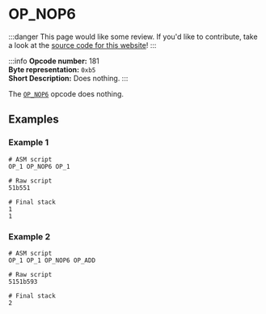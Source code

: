 # OP_NOP6
:::danger
This page would like some review. If you'd like to contribute, take a look at the [source code for this website](https://github.com/thunderbiscuit/opcode-explained)!
:::

:::info
**Opcode number:** 181  
**Byte representation:** `0xb5`   
**Short Description:** Does nothing. 
:::

The [`OP_NOP6`](./OP_NOP6.md) opcode does nothing.

## Examples
### Example 1
```shell
# ASM script
OP_1 OP_NOP6 OP_1 

# Raw script
51b551

# Final stack
1
1
```

### Example 2
```shell
# ASM script
OP_1 OP_1 OP_NOP6 OP_ADD

# Raw script
5151b593

# Final stack
2
```
